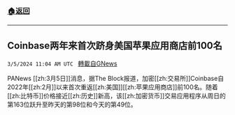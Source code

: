 ###  [:house:返回](README.md)
---


## Coinbase两年来首次跻身美国苹果应用商店前100名
`3/5/2024 11:04 AM UTC ` [轉載自GNews](https://gnews.org/articles/2366835)

PANews [[zh:3月5日]]消息，据The Block报道，加密[[zh:交易所]]Coinbase自2022年[[zh:2月]]以来首次重返[[zh:美国]][[zh:苹果应用商店]]前100名。随着[[zh:比特币]]价格接近[[zh:历史]]新高，该[[zh:加密货币]]交易应用程序从周日的第163位跃升至昨天的第98位和今天的第49位。

